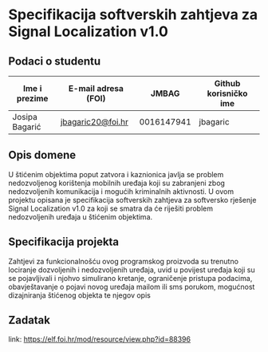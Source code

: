 
# Specifikacija softverskih zahtjeva za Signal Localization v1.0

## Podaci o studentu

Ime i prezime | E-mail adresa (FOI) | JMBAG | Github korisničko ime
------------  | ------------------- | ----- | ---------------------
Josipa Bagarić | jbagaric20@foi.hr | 0016147941 | jbagaric


## Opis domene
U štićenim objektima poput zatvora i kaznionica javlja se problem nedozvoljenog korištenja mobilnih uređaja koji su zabranjeni zbog nedozvoljenih komunikacija i mogućih kriminalnih aktivnosti. U ovom projektu opisana je specifikacija softverskih zahtjeva za softversko rješenje Signal Localization v1.0 za koji se smatra da će riješiti problem nedozvoljenih uređaja u štićenim objektima.

## Specifikacija projekta
Zahtjevi za funkcionalnošću ovog programskog proizvoda su trenutno lociranje dozvoljenih i nedozvoljenih uređaja, uvid u povijest uređaja koji su se pojavljivali i njohvo simulirano kretanje, ograničenje pristupa podacima, obavještavanje o pojavi novog uređaja mailom ili sms porukom, mogućnost dizajniranja štićenog objekta te njegov opis

## Zadatak
link: https://elf.foi.hr/mod/resource/view.php?id=88396

